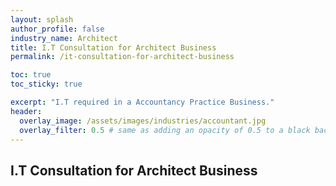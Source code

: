 ```yaml
---
layout: splash 
author_profile: false 
industry_name: Architect
title: I.T Consultation for Architect Business
permalink: /it-consultation-for-architect-business

toc: true
toc_sticky: true

excerpt: "I.T required in a Accountancy Practice Business."
header:
  overlay_image: /assets/images/industries/accountant.jpg
  overlay_filter: 0.5 # same as adding an opacity of 0.5 to a black background
---
```


## I.T Consultation for Architect Business